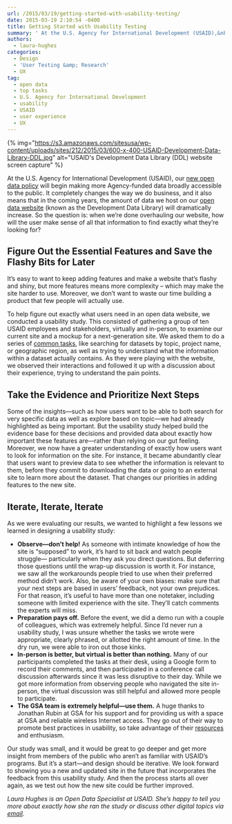```yaml
---
url: /2015/03/19/getting-started-with-usability-testing/
date: 2015-03-19 2:10:54 -0400
title: Getting Started with Usability Testing
summary: ' At the U.S. Agency for International Development (USAID),&nbsp;our new open data&nbsp;policy&nbsp;will begin making more Agency-funded data broadly accessible to the public. It completely changes the way we do business, and it also means that in the coming years, the amount of data we host'
authors:
  - laura-hughes
categories:
  - Design
  - 'User Testing &amp; Research'
  - UX
tag:
  - open data
  - top tasks
  - U.S. Agency for International Development
  - usability
  - USAID
  - user experience
  - UX
---
```


{% img="https://s3.amazonaws.com/sitesusa/wp-content/uploads/sites/212/2015/03/600-x-400-USAID-Development-Data-Library-DDL.jpg" alt="USAID's Development Data Library (DDL) website screen capture" %}

At the U.S. Agency for International Development (USAID), our [new open data policy](http://blog.usaid.gov/2014/10/announcing-usaids-open-data-policy/) will begin making more Agency-funded data broadly accessible to the public. It completely changes the way we do business, and it also means that in the coming years, the amount of data we host on our [open data website](http://www.usaid.gov/data) (known as the Development Data Library) will dramatically increase. So the question is: when we&#8217;re done overhauling our website, how will the user make sense of all that information to find exactly what they’re looking for?

## Figure Out the Essential Features and Save the Flashy Bits for Later

It’s easy to want to keep adding features and make a website that’s flashy and shiny, but more features means more complexity – which may make the site harder to use. Moreover, we don’t want to waste our time building a product that few people will actually use.

To help figure out exactly what users need in an open data website, we conducted a usability study. This consisted of gathering a group of ten USAID employees and stakeholders, virtually and in-person, to examine our current site and a mockup for a next-generation site. We asked them to do a series of [common tasks](https://www.WHATEVER/2015/02/06/top-task-usability-design-for-your-users/), like searching for datasets by topic, project name, or geographic region, as well as trying to understand what the information within a dataset actually contains. As they were playing with the website, we observed their interactions and followed it up with a discussion about their experience, trying to understand the pain points.

## Take the Evidence and Prioritize Next Steps

Some of the insights—such as how users want to be able to both search for very specific data as well as explore based on topic—we had already highlighted as being important. But the usability study helped build the evidence base for these decisions and provided data about exactly how important these features are—rather than relying on our gut feeling. Moreover, we now have a greater understanding of exactly how users want to look for information on the site. For instance, it became abundantly clear that users want to preview data to see whether the information is relevant to them, before they commit to downloading the data or going to an external site to learn more about the dataset. That changes our priorities in adding features to the new site.

## Iterate, Iterate, Iterate

As we were evaluating our results, we wanted to highlight a few lessons we learned in designing a usability study:

  * **Observe—don’t help!** As someone with intimate knowledge of how the site is “supposed” to work, it’s hard to sit back and watch people struggle— particularly when they ask you direct questions. But deferring those questions until the wrap-up discussion is worth it. For instance, we saw all the workarounds people tried to use when their preferred method didn’t work. Also, be aware of your own biases: make sure that your next steps are based in users’ feedback, not your own prejudices. For that reason, it’s useful to have more than one notetaker, including someone with limited experience with the site. They’ll catch comments the experts will miss.
  * **Preparation pays off.** Before the event, we did a demo run with a couple of colleagues, which was extremely helpful. Since I’d never run a usability study, I was unsure whether the tasks we wrote were appropriate, clearly phrased, or allotted the right amount of time. In the dry run, we were able to iron out those kinks.
  * **In-person is better, but virtual is better than nothing.** Many of our participants completed the tasks at their desk, using a Google form to record their comments, and then participated in a conference call discussion afterwards since it was less disruptive to their day. While we got more information from observing people who navigated the site in-person, the virtual discussion was still helpful and allowed more people to participate.
  * **The GSA team is extremely helpful—use them.** A huge thanks to Jonathan Rubin at GSA for his support and for providing us with a space at GSA and reliable wireless Internet access. They go out of their way to promote best practices in usability, so take advantage of their [resources](https://www.WHATEVER/resources/digitalgov-user-experience-program/digitalgov-user-experience-program-usability-starter-kit/) and enthusiasm.

Our study was small, and it would be great to go deeper and get more insight from members of the public who aren’t as familiar with USAID’s programs. But it’s a start—and design should be iterative. We look forward to showing you a new and updated site in the future that incorporates the feedback from this usability study. And then the process starts all over again, as we test out how the new site could be further improved.

_Laura Hughes is an Open Data Specialist at USAID. She’s happy to tell you more about exactly how she ran the study or discuss other digital topics via [email](mailto:lhughes@usaid.gov)._